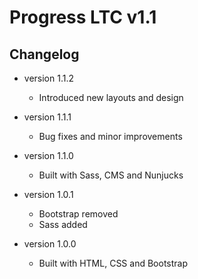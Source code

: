 # Progress LTC v1.1

## Changelog

- version 1.1.2

  - Introduced new layouts and design

- version 1.1.1

  - Bug fixes and minor improvements

- version 1.1.0

  - Built with Sass, CMS and Nunjucks

- version 1.0.1

  - Bootstrap removed
  - Sass added

- version 1.0.0
  - Built with HTML, CSS and Bootstrap
